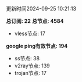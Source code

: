更新时间2024-09-25 10:21:13

**总订阅: 22**
**总节点: 4584**
- vless节点: 17

**google ping有效节点: 194**
- ss节点: 38
- v2ray节点: 139
- trojan节点: 17
